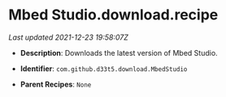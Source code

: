 # Mbed Studio.download.recipe

_Last updated 2021-12-23 19:58:07Z_

- **Description**: Downloads the latest version of Mbed Studio.

- **Identifier**: `com.github.d33t5.download.MbedStudio`

- **Parent Recipes**: `None`